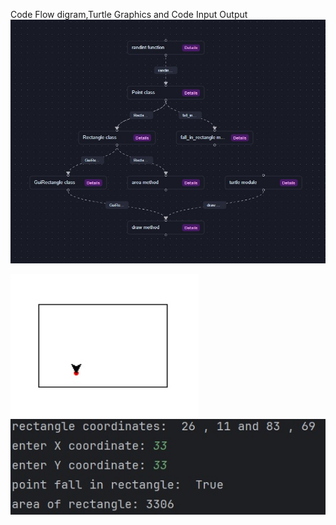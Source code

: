 Code Flow digram,Turtle Graphics and Code Input Output
<img src="code_flow.jpg" alt="Code Flow">

<img src="Turtle_Graphics.jpg" alt="output">

<img src="code_input_output.jpg" alt="input_output">


